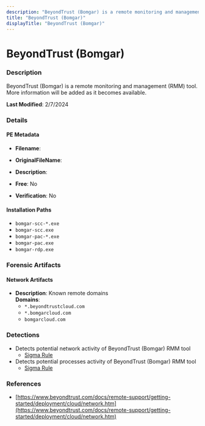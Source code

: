 ```yaml
---
description: "BeyondTrust (Bomgar) is a remote monitoring and management (RMM) tool. More information will be added as it becomes available."
title: "BeyondTrust (Bomgar)"
displayTitle: "BeyondTrust (Bomgar)"
---
```




# BeyondTrust (Bomgar)


### Description

BeyondTrust (Bomgar) is a remote monitoring and management (RMM) tool. More information will be added as it becomes available.



**Last Modified**: 2/7/2024

### Details


#### PE Metadata
- **Filename**: 
- **OriginalFileName**: 
- **Description**: 


- **Free**: No

- **Verification**: No




#### Installation Paths
- `bomgar-scc-*.exe`
- `bomgar-scc.exe`
- `bomgar-pac-*.exe`
- `bomgar-pac.exe`
- `bomgar-rdp.exe`

### Forensic Artifacts




#### Network Artifacts
- **Description**: Known remote domains
<br/>**Domains**:
    - `*.beyondtrustcloud.com`
    - `*.bomgarcloud.com`
    - `bomgarcloud.com`


### Detections
- Detects potential network activity of BeyondTrust (Bomgar) RMM tool
  - [Sigma Rule](https://github.com/magicsword-io/LOLRMM/blob/main/detections/sigma/beyondtrust__bomgar__network_sigma.yml)
- Detects potential processes activity of BeyondTrust (Bomgar) RMM tool
  - [Sigma Rule](https://github.com/magicsword-io/LOLRMM/blob/main/detections/sigma/beyondtrust__bomgar__processes_sigma.yml)

### References
- [https://www.beyondtrust.com/docs/remote-support/getting-started/deployment/cloud/network.htm](https://www.beyondtrust.com/docs/remote-support/getting-started/deployment/cloud/network.htm)


